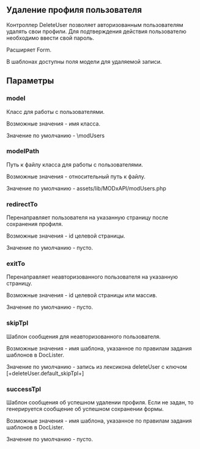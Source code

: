 ## Удаление профиля пользователя

Контроллер DeleteUser позволяет авторизованным пользователям удалять свои профили. Для подтверждения действия пользователю необходимо ввести свой пароль.

Расширяет Form.

В шаблонах доступны поля модели для удаляемой записи. 

## Параметры
### model
Класс для работы с пользователями.

Возможные значения - имя класса.

Значение по умолчанию - \modUsers

### modelPath
Путь к файлу класса для работы с пользователями.

Возможные значения - относительный путь к файлу.

Значение по умолчанию - assets/lib/MODxAPI/modUsers.php

### redirectTo
Перенаправляет пользователя на указанную страницу после сохранения профиля.

Возможные значения - id целевой страницы.

Значение по умолчанию - пусто.

### exitTo
Перенаправляет неавторизованного пользователя на указанную страницу.

Возможные значения - id целевой страницы или массив.

Значение по умолчанию - пусто.

### skipTpl
Шаблон сообщения для неавторизованного пользователя.

Возможные значения - имя шаблона, указанное по правилам задания шаблонов в DocLister.

Значение по умолчанию - запись из лексикона deleteUser с ключом [+deleteUser.default_skipTpl+]

### successTpl
Шаблон сообщения об успешном удалении профиля. Если не задан, то генерируется сообщение об успешном сохранении формы.

Возможные значения - имя шаблона, указанное по правилам задания шаблонов в DocLister.

Значение по умолчанию - пусто.
